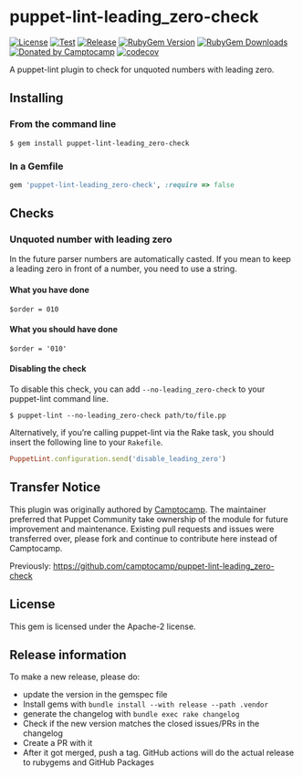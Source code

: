 puppet-lint-leading_zero-check
===============================

[![License](https://img.shields.io/github/license/voxpupuli/puppet-lint-leading_zero-check.svg)](https://github.com/voxpupuli/puppet-lint-leading_zero-check/blob/master/LICENSE)
[![Test](https://github.com/voxpupuli/puppet-lint-leading_zero-check/actions/workflows/test.yml/badge.svg)](https://github.com/voxpupuli/puppet-lint-leading_zero-check/actions/workflows/test.yml)
[![Release](https://github.com/voxpupuli/puppet-lint-leading_zero-check/actions/workflows/release.yml/badge.svg)](https://github.com/voxpupuli/puppet-lint-leading_zero-check/actions/workflows/release.yml)
[![RubyGem Version](https://img.shields.io/gem/v/puppet-lint-leading_zero-check.svg)](https://rubygems.org/gems/puppet-lint-leading_zero-check)
[![RubyGem Downloads](https://img.shields.io/gem/dt/puppet-lint-leading_zero-check.svg)](https://rubygems.org/gems/puppet-lint-leading_zero-check)
[![Donated by Camptocamp](https://img.shields.io/badge/donated%20by-camptocamp-fb7047.svg)](#transfer-notice)
[![codecov](https://codecov.io/gh/voxpupuli/puppet-lint-leading_zero-check/branch/master/graph/badge.svg)](https://codecov.io/gh/voxpupuli/puppet-lint-leading_zero-check)

A puppet-lint plugin to check for unquoted numbers with leading zero.

## Installing

### From the command line

```shell
$ gem install puppet-lint-leading_zero-check
```

### In a Gemfile

```ruby
gem 'puppet-lint-leading_zero-check', :require => false
```

## Checks

### Unquoted number with leading zero

In the future parser numbers are automatically casted.
If you mean to keep a leading zero in front of a number, you need to use a string.

#### What you have done

```puppet
$order = 010
```

#### What you should have done

```puppet
$order = '010'
```


#### Disabling the check

To disable this check, you can add `--no-leading_zero-check` to your puppet-lint command line.

```shell
$ puppet-lint --no-leading_zero-check path/to/file.pp
```

Alternatively, if you’re calling puppet-lint via the Rake task, you should insert the following line to your `Rakefile`.

```ruby
PuppetLint.configuration.send('disable_leading_zero')
```

## Transfer Notice

This plugin was originally authored by [Camptocamp](http://www.camptocamp.com).
The maintainer preferred that Puppet Community take ownership of the module for future improvement and maintenance.
Existing pull requests and issues were transferred over, please fork and continue to contribute here instead of Camptocamp.

Previously: https://github.com/camptocamp/puppet-lint-leading_zero-check

## License

This gem is licensed under the Apache-2 license.

## Release information

To make a new release, please do:
* update the version in the gemspec file
* Install gems with `bundle install --with release --path .vendor`
* generate the changelog with `bundle exec rake changelog`
* Check if the new version matches the closed issues/PRs in the changelog
* Create a PR with it
* After it got merged, push a tag. GitHub actions will do the actual release to rubygems and GitHub Packages
